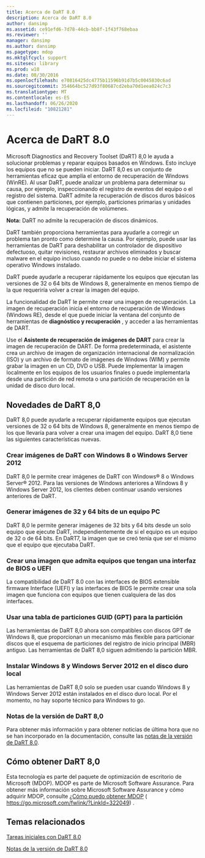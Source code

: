 ```yaml
---
title: Acerca de DaRT 8.0
description: Acerca de DaRT 8.0
author: dansimp
ms.assetid: ce91efd6-7d78-44cb-bb8f-1f43f768ebaa
ms.reviewer: ''
manager: dansimp
ms.author: dansimp
ms.pagetype: mdop
ms.mktglfcycl: support
ms.sitesec: library
ms.prod: w10
ms.date: 08/30/2016
ms.openlocfilehash: e70816425dc4775b11596b91d7b5c0045830c6ad
ms.sourcegitcommit: 354664bc527d93f80687cd2eba70d1eea024c7c3
ms.translationtype: MT
ms.contentlocale: es-ES
ms.lasthandoff: 06/26/2020
ms.locfileid: "10821281"
---
```

# Acerca de DaRT 8.0


Microsoft Diagnostics and Recovery Toolset (DaRT) 8,0 le ayuda a solucionar problemas y reparar equipos basados en Windows. Esto incluye los equipos que no se pueden iniciar. DaRT 8,0 es un conjunto de herramientas eficaz que amplía el entorno de recuperación de Windows (WinRE). Al usar DaRT, puede analizar un problema para determinar su causa, por ejemplo, inspeccionando el registro de eventos del equipo o el registro del sistema. DaRT admite la recuperación de discos duros básicos que contienen particiones, por ejemplo, particiones primarias y unidades lógicas, y admite la recuperación de volúmenes.

**Nota:**  DaRT no admite la recuperación de discos dinámicos.

 

DaRT también proporciona herramientas para ayudarle a corregir un problema tan pronto como determine la causa. Por ejemplo, puede usar las herramientas de DaRT para deshabilitar un controlador de dispositivo defectuoso, quitar revisiones, restaurar archivos eliminados y buscar malware en el equipo incluso cuando no puede o no debe iniciar el sistema operativo Windows instalado.

DaRT puede ayudarle a recuperar rápidamente los equipos que ejecutan las versiones de 32 o 64 bits de Windows 8, generalmente en menos tiempo de la que requeriría volver a crear la imagen del equipo.

La funcionalidad de DaRT le permite crear una imagen de recuperación. La imagen de recuperación inicia el entorno de recuperación de Windows (Windows RE), desde el que puede iniciar la ventana del conjunto de herramientas de **diagnóstico y recuperación** , y acceder a las herramientas de DART.

Use el **Asistente de recuperación de imágenes de DART** para crear la imagen de recuperación de DART. De forma predeterminada, el asistente crea un archivo de imagen de organización internacional de normalización (ISO) y un archivo de formato de imágenes de Windows (WIM) y permite grabar la imagen en un CD, DVD o USB. Puede implementar la imagen localmente en los equipos de los usuarios finales o puede implementarla desde una partición de red remota o una partición de recuperación en la unidad de disco duro local.

## <a href="" id="what-s-new-in-dart-8-0"></a>Novedades de DaRT 8,0


DaRT 8,0 puede ayudarle a recuperar rápidamente equipos que ejecutan versiones de 32 o 64 bits de Windows 8, generalmente en menos tiempo de los que llevaría para volver a crear una imagen del equipo. DaRT 8,0 tiene las siguientes características nuevas.

### Crear imágenes de DaRT con Windows 8 o Windows Server 2012

DaRT 8,0 le permite crear imágenes de DaRT con Windows® 8 o Windows Server® 2012. Para las versiones de Windows anteriores a Windows 8 y Windows Server 2012, los clientes deben continuar usando versiones anteriores de DaRT.

### Generar imágenes de 32 y 64 bits de un equipo PC

DaRT 8,0 le permite generar imágenes de 32 bits y 64 bits desde un solo equipo que ejecute DaRT, independientemente de si el equipo es un equipo de 32 o de 64 bits. En DaRT7, la imagen que se creó tenía que ser el mismo que el equipo que ejecutaba DaRT.

### Crear una imagen que admita equipos que tengan una interfaz de BIOS o UEFI

La compatibilidad de DaRT 8.0 con las interfaces de BIOS extensible firmware Interface (UEFI) y las interfaces de BIOS le permite crear una sola imagen que funciona con equipos que tienen cualquiera de las dos interfaces.

### Usar una tabla de particiones GUID (GPT) para la partición

Las herramientas de DaRT 8,0 ahora son compatibles con discos GPT de Windows 8, que proporcionan un mecanismo más flexible para particionar discos que el esquema de particiones del registro de inicio principal (MBR) antiguo. Las herramientas de DaRT 8,0 siguen admitiendo la partición MBR.

### Instalar Windows 8 y Windows Server 2012 en el disco duro local

Las herramientas de DaRT 8,0 solo se pueden usar cuando Windows 8 y Windows Server 2012 están instalados en el disco duro local. Por el momento, no hay soporte técnico para Windows to go.

### <a href="" id="-------------dart-8-0-release-notes"></a> Notas de la versión de DaRT 8,0

Para obtener más información y para obtener noticias de última hora que no se han incorporado en la documentación, consulte las [notas de la versión de DaRT 8,0](release-notes-for-dart-80--dart-8.md).

## Cómo obtener DaRT 8,0


Esta tecnología es parte del paquete de optimización de escritorio de Microsoft (MDOP). MDOP es parte de Microsoft Software Assurance. Para obtener más información sobre Microsoft Software Assurance y cómo adquirir MDOP, consulte [¿Cómo puedo obtener MDOP](https://go.microsoft.com/fwlink/?LinkId=322049) ( https://go.microsoft.com/fwlink/?LinkId=322049) .

## Temas relacionados


[Tareas iniciales con DaRT 8.0](getting-started-with-dart-80-dart-8.md)

[Notas de la versión de DaRT 8.0](release-notes-for-dart-80--dart-8.md)

 

 





